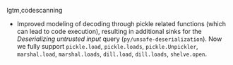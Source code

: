 lgtm,codescanning
* Improved modeling of decoding through pickle related functions (which can lead to code execution), resulting in additional sinks for the _Deserializing untrusted input_ query (`py/unsafe-deserialization`). Now we fully support `pickle.load`, `pickle.loads`, `pickle.Unpickler`, `marshal.load`, `marshal.loads`, `dill.load`, `dill.loads`, `shelve.open`.

